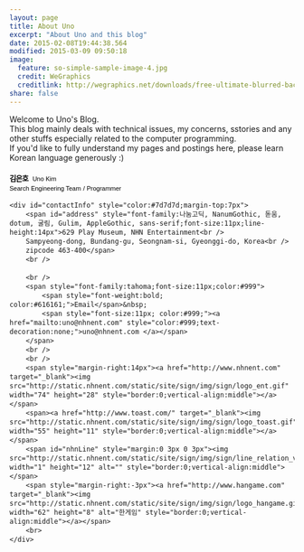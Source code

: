 ```yaml
---
layout: page
title: About Uno
excerpt: "About Uno and this blog"
date: 2015-02-08T19:44:38.564
modified: 2015-03-09 09:50:18
image:
  feature: so-simple-sample-image-4.jpg
  credit: WeGraphics
  creditlink: http://wegraphics.net/downloads/free-ultimate-blurred-background-pack/
share: false
---
```


Welcome to Uno's Blog.  
This blog mainly deals with technical issues, my concerns, sstories and any other stuffs especially related to the computer programming.  
If you'd like to fully understand my pages and postings here, please learn Korean language generously :)



<!-- signature area begins -->

<div style="margin-top:-6px;font-family:'나눔고딕',NanumGothic,'돋움',dotum,'굴림',Gulim,AppleGothic,sans-serif !important;line-height:16px !important">
	<img src="http://static.nhnent.com/static/site/sign/img/sign/bar_1_v2.gif" width="12" height="12" alt="" style="border:0;vertical-align:middle">
	<br />
	<strong id="nameOrg" style="font-size:13px;color:#000;letter-spacing:-1px">김은호</strong>&nbsp;
	<span id="nameEng" style="font-size:11px;color:#000">Uno Kim</span>
	<br />
	<span id="department" style="font-size:11px;color:#000">Search Engineering Team</span>
	<span id="grade" style="font-size:11px;color:#000">/ Programmer</span>

	<div id="contactInfo" style="color:#7d7d7d;margin-top:7px">
		<span id="address" style="font-family:나눔고딕, NanumGothic, 돋움, dotum, 굴림, Gulim, AppleGothic, sans-serif;font-size:11px;line-height:14px">629 Play Museum, NHN Entertainment<br />
		Sampyeong-dong, Bundang-gu, Seongnam-si, Gyeonggi-do, Korea<br />
		zipcode 463-400</span>
		<br />

		<br />
		<span style="font-family:tahoma;font-size:11px;color:#999">
			<span style="font-weight:bold; color:#616161;">Email</span>&nbsp;
			<span style="font-size:11px; color:#999;"><a href="mailto:uno@nhnent.com" style="color:#999;text-decoration:none;">uno@nhnent.com </a></span>
		</span>
		<br />
		<br />
		<span style="margin-right:14px"><a href="http://www.nhnent.com" target="_blank"><img src="http://static.nhnent.com/static/site/sign/img/sign/logo_ent.gif" width="74" height="28" style="border:0;vertical-align:middle"></a></span>
		<span><a href="http://www.toast.com/" target="_blank"><img src="http://static.nhnent.com/static/site/sign/img/sign/logo_toast.gif" width="55" height="11" style="border:0;vertical-align:middle"></a></span>
		<span id="nhnLine" style="margin:0 3px 0 3px"><img src="http://static.nhnent.com/static/site/sign/img/sign/line_relation_v2.gif" width="1" height="12" alt="" style="border:0;vertical-align:middle"></span>
		<span style="margin-right:-3px"><a href="http://www.hangame.com" target="_blank"><img src="http://static.nhnent.com/static/site/sign/img/sign/logo_hangame.gif" width="62" height="8" alt="한게임" style="border:0;vertical-align:middle"></a></span>
		<br>
	</div>
</div>

<!-- signature area ends -->
